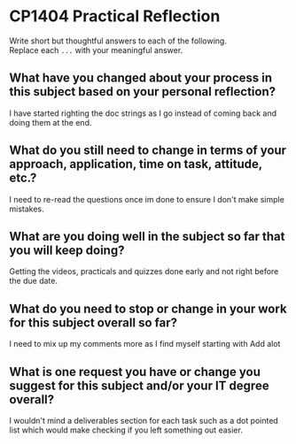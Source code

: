 # CP1404 Practical Reflection

Write short but thoughtful answers to each of the following.  
Replace each `...` with your meaningful answer.

## What have you changed about your process in this subject based on your personal reflection?

I have started righting the doc strings as I go instead of coming back and doing them at the end.

## What do you still need to change in terms of your approach, application, time on task, attitude, etc.?

I need to re-read the questions once im done to ensure I don't make simple mistakes.

## What are you doing well in the subject so far that you will keep doing?

Getting the videos, practicals and quizzes done early and not right before the due date.

## What do you need to stop or change in your work for this subject overall so far?

I need to mix up my comments more as I find myself starting with Add alot 

## What is one request you have or change you suggest for this subject and/or your IT degree overall?

I wouldn't mind a deliverables section for each task such as a dot pointed list which would make checking if you left something out easier.

